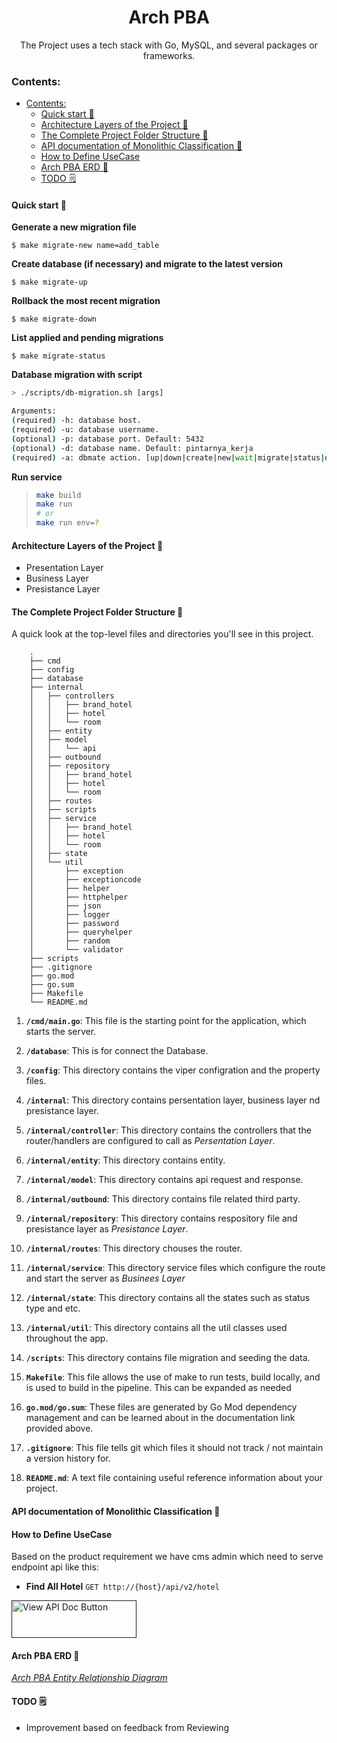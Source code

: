 <h1 align="center">
  Arch PBA
</h1>
  <p align="center">The Project uses a tech stack with Go, MySQL, and several packages or frameworks.</p>

### Contents:
- [Contents:](#contents)
  - [Quick start 🚀](#quick-start-)
  - [Architecture Layers of the Project 🔰](#architecture-layers-of-the-project-)
  - [The Complete Project Folder Structure 📁](#the-complete-project-folder-structure-)
  - [API documentation of Monolithic Classification 📄](#api-documentation-of-monolithic-classification-)
  - [How to Define UseCase](#how-to-define-usecase)
  - [Arch PBA ERD 🔨](#arch-pba-erd-)
  - [TODO 🗒](#todo-)

#### Quick start 🚀

**Generate a new migration file**
```
$ make migrate-new name=add_table
```

**Create database (if necessary) and migrate to the latest version**

```
$ make migrate-up
```

**Rollback the most recent migration**

```
$ make migrate-down
```

**List applied and pending migrations**

```
$ make migrate-status
```

**Database migration with script**

```bash
> ./scripts/db-migration.sh [args]

Arguments:
(required) -h: database host.
(required) -u: database username.
(optional) -p: database port. Default: 5432
(optional) -d: database name. Default: pintarnya_kerja
(required) -a: dbmate action. [up|down|create|new|wait|migrate|status|dump|rollback]
```

**Run service**

> ```bash
> make build
> make run
> # or
> make run env=?
> ```


#### Architecture Layers of the Project 🔰 
- Presentation Layer
- Business Layer
- Presistance Layer

#### The Complete Project Folder Structure 📁 

A quick look at the top-level files and directories you'll see in this project.

```
    .
    ├── cmd
    ├── config
    ├── database
    ├── internal
    │   ├── controllers
    │   │   ├── brand_hotel
    │   │   ├── hotel
    │   │   └── room
    │   ├── entity
    │   ├── model
    │   │   └── api
    │   ├── outbound
    │   ├── repository
    │   │   ├── brand_hotel
    │   │   ├── hotel
    │   │   └── room
    │   ├── routes
    │   ├── scripts
    │   ├── service
    │   │   ├── brand_hotel
    │   │   ├── hotel
    │   │   └── room
    │   ├── state
    │   └── util
    │       ├── exception
    │       ├── exceptioncode
    │       ├── helper
    │       ├── httphelper
    │       ├── json
    │       ├── logger
    │       ├── password
    │       ├── queryhelper
    │       ├── random
    │       └── validator
    ├── scripts
    ├── .gitignore
    ├── go.mod
    ├── go.sum
    ├── Makefile
    └── README.md

```

1. **`/cmd/main.go`**: This file is the starting point for the application, which starts the server.

2. **`/database`**: This is for connect the Database.

3. **`/config`**: This directory contains the viper configration and the property files.

4. **`/internal`**: This directory contains persentation layer, business layer nd presistance layer.

5. **`/internal/controller`**: This directory contains the controllers that the router/handlers are configured to call as *Persentation Layer*.

6. **`/internal/entity`**: This directory contains entity.

7. **`/internal/model`**: This directory contains api request and response.

8. **`/internal/outbound`**: This directory contains file related third party.

9. **`/internal/repository`**: This directory contains respository file and presistance layer as *Presistance Layer*.

10. **`/internal/routes`**: This directory chouses the router.

11. **`/internal/service`**: This directory service files which configure the route and start the server as *Businees Layer*

12. **`/internal/state`**: This directory contains all the states such as status type and etc.

13. **`/internal/util`**: This directory contains all the util classes used throughout the app.

14. **`/scripts`**: This directory contains file migration and seeding the data.

15. **`Makefile`**: This file allows the use of make to run tests, build locally, and is used to build in the pipeline. This can be expanded as needed

16. **`go.mod/go.sum`**: These files are generated by Go Mod dependency management and can be learned about in the documentation link provided above.

17. **`.gitignore`**: This file tells git which files it should not track / not maintain a version history for.

18. **`README.md`**: A text file containing useful reference information about your project.

#### API documentation of Monolithic Classification 📄

#### How to Define UseCase
Based on the product requirement we have cms admin which need to serve endpoint api like this:
- **Find All Hotel** `GET http://{host}/api/v2/hotel`

<a href="" target="_blank">
    <img alt="View API Doc Button" src="https://github.com/amitshekhariitbhu/go-backend-clean-architecture/blob/main/assets/button-view-api-docs.png?raw=true" width="200" height="60"/>
</a>


#### Arch PBA ERD 🔨
[*Arch PBA Entity Relationship Diagram*](https://dbdiagram.io)


#### TODO 🗒

- Improvement based on feedback from Reviewing